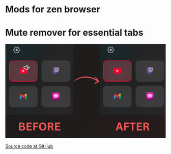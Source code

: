 # Mods for zen browser

# Mute remover for essential tabs

![screenshot](./remove-mute-from-essentials/remove-mute.png)

[Source code at GitHub](https://github.com/adityaflashraj/zen-mods)

